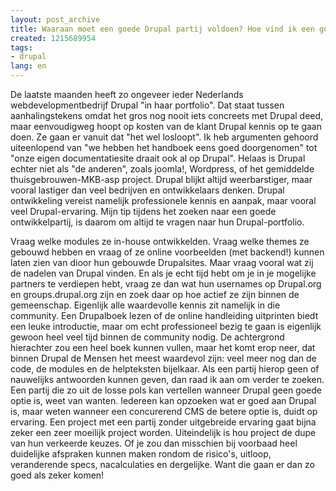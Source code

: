 ```yaml
---
layout: post_archive
title: Waaraan moet een goede Drupal partij voldoen? Hoe vind ik een goed Drupalbedrijf?
created: 1215689954
tags:
- drupal
lang: en
---
```

De laatste maanden heeft zo ongeveer ieder Nederlands webdevelopmentbedrijf Drupal "in haar portfolio". Dat staat tussen aanhalingstekens omdat het gros nog nooit iets concreets met Drupal deed, maar eenvoudigweg hoopt op kosten van de klant Drupal kennis op te gaan doen. Ze gaan er vanuit dat "het wel losloopt". Ik heb argumenten gehoord uiteenlopend van "we hebben het handboek eens goed doorgenomen" tot "onze eigen documentatiesite draait ook al op Drupal". Helaas is Drupal echter niet als "de anderen", zoals joomla!, Wordpress, of het gemiddelde thuisgebrouwen-MKB-asp project. Drupal blijkt altijd weerbarstiger, maar vooral lastiger dan veel bedrijven en ontwikkelaars denken. Drupal ontwikkeling vereist namelijk professionele kennis en aanpak, maar vooral veel Drupal-ervaring. Mijn tip tijdens het zoeken naar een goede ontwikkelpartij, is daarom om altijd te vragen naar hun Drupal-portfolio.

Vraag welke modules ze in-house ontwikkelden. Vraag welke themes ze gebouwd hebben en vraag of ze online voorbeelden (met backend!) kunnen laten zien van dioor hun gebouwde Drupalsites. Maar vraag vooral wat zij de nadelen van Drupal vinden. En als je echt tijd hebt om je in je mogelijke partners te verdiepen hebt, vraag ze dan wat hun usernames op Drupal.org en groups.drupal.org zijn en zoek daar op hoe actief ze zijn binnen de gemeenschap. Eigenlijk alle waardevolle kennis zit namelijk in die community. Een Drupalboek lezen of de online handleiding uitprinten biedt een leuke introductie, maar om echt professioneel bezig te gaan is eigenlijk gewoon heel veel tijd binnen de community nodig. De achtergrond hierachter zou een heel boek kunnen vullen, maar het komt erop neer, dat binnen Drupal de Mensen het meest waardevol zijn: veel meer nog dan de code, de modules en de helpteksten bijelkaar. Als een partij hierop geen of nauwelijks antwoorden kunnen geven, dan raad ik aan om verder te zoeken. Een partij die zo uit de losse pols kan vertellen wanneer Drupal geen goede optie is, weet van wanten. Iedereen kan opzoeken wat er goed aan Drupal is, maar weten wanneer een concurerend CMS de betere optie is, duidt op ervaring. Een project met een partij zonder uitgebreide ervaring gaat bijna zeker een zeer moeilijk project worden. Uiteindelijk is hou project de dupe van hun verkeerde keuzes. Of je zou dan misschien bij voorbaad heel duidelijke afspraken kunnen maken rondom de risico's, uitloop, veranderende specs, nacalculaties en dergelijke. Want die gaan er dan zo goed als zeker komen!

